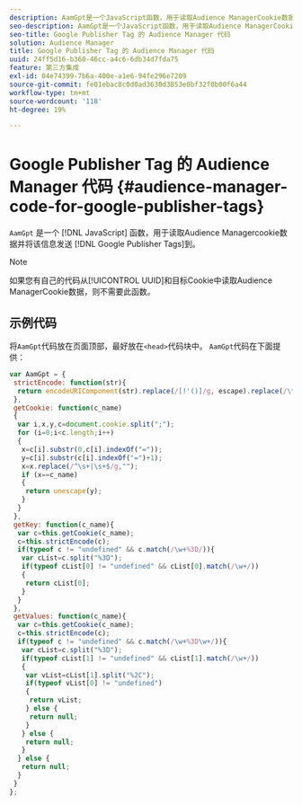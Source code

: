 ```yaml
---
description: AamGpt是一个JavaScript函数，用于读取Audience ManagerCookie数据，并将该信息发送到Google Publisher Tags。
seo-description: AamGpt是一个JavaScript函数，用于读取Audience ManagerCookie数据，并将该信息发送到Google Publisher Tags。
seo-title: Google Publisher Tag 的 Audience Manager 代码
solution: Audience Manager
title: Google Publisher Tag 的 Audience Manager 代码
uuid: 24ff5d16-b360-46cc-a4c6-6db34d7fda75
feature: 第三方集成
exl-id: 04e74399-7b6a-400e-a1e6-94fe296e7209
source-git-commit: fe01ebac8c0d0ad3630d3853e0bf32f0b00f6a44
workflow-type: tm+mt
source-wordcount: '118'
ht-degree: 19%

---
```


# Google Publisher Tag 的 Audience Manager 代码 {#audience-manager-code-for-google-publisher-tags}

`AamGpt` 是一个 [!DNL JavaScript] 函数，用于读取Audience Managercookie数据并将该信息发送 [!DNL Google Publisher Tags]到。

>[!NOTE]
>
>如果您有自己的代码从[!UICONTROL UUID]和目标Cookie中读取Audience ManagerCookie数据，则不需要此函数。

## 示例代码

将`AamGpt`代码放在页面顶部，最好放在`<head>`代码块中。 `AamGpt`代码在下面提供：

```js
var AamGpt = {  
 strictEncode: function(str){ 
  return encodeURIComponent(str).replace(/[!'()]/g, escape).replace(/\*/g, "%2A"); 
 }, 
 getCookie: function(c_name) 
 { 
  var i,x,y,c=document.cookie.split(";"); 
  for (i=0;i<c.length;i++) 
  { 
   x=c[i].substr(0,c[i].indexOf("=")); 
   y=c[i].substr(c[i].indexOf("=")+1); 
   x=x.replace(/^\s+|\s+$/g,""); 
   if (x==c_name) 
   { 
    return unescape(y); 
   } 
  } 
 }, 
 getKey: function(c_name){ 
  var c=this.getCookie(c_name); 
  c=this.strictEncode(c); 
  if(typeof c != "undefined" && c.match(/\w+%3D/)){ 
   var cList=c.split("%3D"); 
   if(typeof cList[0] != "undefined" && cList[0].match(/\w+/)) 
   { 
    return cList[0]; 
   } 
  }  
 }, 
 getValues: function(c_name){ 
  var c=this.getCookie(c_name); 
  c=this.strictEncode(c); 
  if(typeof c != "undefined" && c.match(/\w+%3D\w+/)){ 
   var cList=c.split("%3D"); 
   if(typeof cList[1] != "undefined" && cList[1].match(/\w+/)) 
   { 
    var vList=cList[1].split("%2C"); 
    if(typeof vList[0] != "undefined") 
    { 
     return vList; 
    } else { 
     return null; 
    }    
   } else { 
    return null; 
   } 
  } else { 
   return null; 
  } 
 } 
};
```
